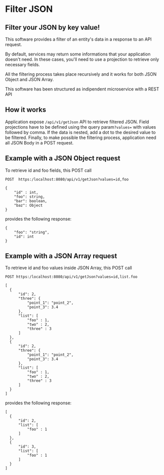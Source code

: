 # Filter JSON

## Filter your JSON by key value!

This software provides a filter of an entity's data in a response to an API request.

By default, services may return some informations that your application doesn't need. In these cases, you'll need to use a projection to retrieve only necessary fields.

All the filtering process takes place recursively and it works for both JSON Object and JSON Array.

This software has been structured as indipendent microservice with a REST API

## How it works

Application expose `/api/v1/getJson` API to retrieve filtered JSON. Field projections have to be defined using the query param`?values=` with values followed by comma. If the data is nested, add a dot to the desired value to be filtered. Finally, to make possible the filtering process, application need all JSON Body in a POST request.

## Example with a JSON Object request

To retrieve id and foo fields, this POST call

`POST  https:/localhost:8080/api/v1/getJson?values=id,foo`

```
{
    "id" : int,      
    "foo": string,   
    "bar": boolean,
    "baz": Object
}
```

provides the following response:

```
{
    "foo": "string",
    "id": int
}
```

## Example with a JSON Array request

To retrieve id and foo values inside JSON Array, this POST call

`POST https:/localhost:8080/api/v1/getJson?values=id,list.foo`
```
[
  {
      "id": 2,
      "three": {
          "point_1": "point_2",
          "point_3": 3.4
      },
      "list": [
          "foo" : 1,
          "two" : 2,
          "three" : 3 
      ]
  },
  {
      "id": 2,
      "three": {
          "point_1": "point_2",
          "point_3": 3.4
      },
      "list": [
          "foo" : 1,
          "two" : 2,
          "three" : 3 
      ]
  }
]
```

provides the following response:

```
[
  {
      "id": 2,
      "list": [
          "foo" : 1
      ]
  },
  {
      "id": 3,
      "list": [
          "foo" : 1
      ]
  }
]
```
